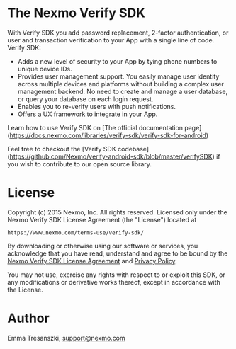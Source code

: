 
The Nexmo Verify SDK
=======

With Verify SDK you add password replacement, 2-factor authentication, or user and transaction verification to your App with a single line of code.
Verify SDK:
* Adds a new level of security to your App by tying phone numbers to unique device IDs.
* Provides user management support. You easily manage user identity across multiple devices and platforms without building a complex user management backend. No need to create and manage a user database, or query your database on each login request.
* Enables you to re-verify users with push notifications.
* Offers a UX framework to integrate in your App.

Learn how to use Verify SDK on [The official documentation page] (https://docs.nexmo.com/libraries/verify-sdk/verify-sdk-for-android)

Feel free to checkout the [Verify SDK codebase] (https://github.com/Nexmo/verify-android-sdk/blob/master/verifySDK) if you wish to contribute to our open source library.

License
=======

Copyright (c) 2015 Nexmo, Inc.
All rights reserved.
Licensed only under the Nexmo Verify SDK License Agreement (the "License") located at

	https://www.nexmo.com/terms-use/verify-sdk/

By downloading or otherwise using our software or services, you acknowledge
that you have read, understand and agree to be bound by the
[Nexmo Verify SDK License Agreement][1] and [Privacy Policy][2].

You may not use, exercise any rights with respect to or exploit this SDK,
or any modifications or derivative works thereof, except in accordance with the License.

 [1]: https://www.nexmo.com/terms-use/verify-sdk/
 [2]: https://www.nexmo.com/privacy-policy/

Author
=======

Emma Tresanszki, support@nexmo.com


